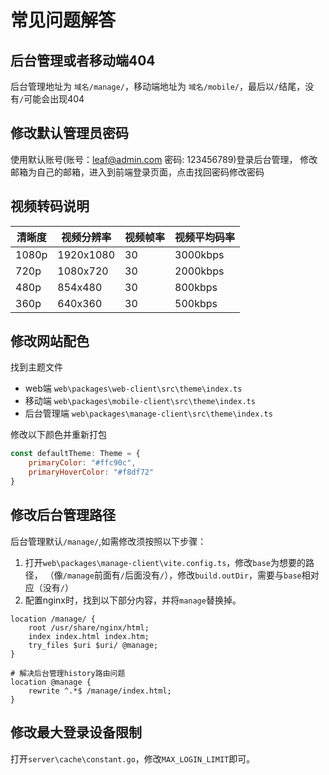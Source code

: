 # 常见问题解答

## 后台管理或者移动端404
后台管理地址为 `域名/manage/`，移动端地址为 `域名/mobile/`，最后以`/`结尾，没有`/`可能会出现404

## 修改默认管理员密码
使用默认账号(账号：leaf@admin.com 密码: 123456789)登录后台管理，
修改邮箱为自己的邮箱，进入到前端登录页面，点击找回密码修改密码

## 视频转码说明

| 清晰度 | 视频分辨率 | 视频帧率 | 视频平均码率 |
| ------ | ---------- | -------- | ------------ |
| 1080p  | 1920x1080  | 30       | 3000kbps     |
| 720p   | 1080x720   | 30       | 2000kbps     |
| 480p   | 854x480    | 30       | 800kbps      |
| 360p   | 640x360    | 30       | 500kbps      |


## 修改网站配色
找到主题文件
- web端 `web\packages\web-client\src\theme\index.ts`
- 移动端 `web\packages\mobile-client\src\theme\index.ts`
- 后台管理端 `web\packages\manage-client\src\theme\index.ts`

修改以下颜色并重新打包
```js
const defaultTheme: Theme = {
    primaryColor: "#ffc90c",
    primaryHoverColor: "#f8df72" 
}
```

## 修改后台管理路径
后台管理默认`/manage/`,如需修改须按照以下步骤：
1. 打开`web\packages\manage-client\vite.config.ts`，修改`base`为想要的路径，
（像`/manage`前面有`/`后面没有`/`），修改`build.outDir`，需要与`base`相对应（没有`/`）
2. 配置nginx时，找到以下部分内容，并将`manage`替换掉。
```
location /manage/ { 
    root /usr/share/nginx/html;
    index index.html index.htm;
    try_files $uri $uri/ @manage;
}

# 解决后台管理history路由问题
location @manage {
    rewrite ^.*$ /manage/index.html;
}
```

## 修改最大登录设备限制

打开`server\cache\constant.go`，修改`MAX_LOGIN_LIMIT`即可。

